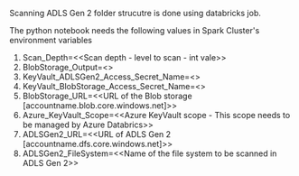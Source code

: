 Scanning ADLS Gen 2 folder strucutre is done using databricks job. 

The python notebook needs the following values in Spark Cluster's environment variables

1. Scan_Depth=<<Scan depth - level to scan - int vale>>
2. BlobStorage_Output=<<Output container name in blob storage>>
3. KeyVault_ADLSGen2_Access_Secret_Name=<<Secret name in KeyVault>>
4. KeyVault_BlobStorage_Access_Secret_Name=<<Secret name in Keyvault for blob storage access key>>
5. BlobStorage_URL=<<URL of the Blob storage [accountname.blob.core.windows.net]>>
6. Azure_KeyVault_Scope=<<Azure KeyVault scope - This scope needs to be managed by Azure Databrics>>
7. ADLSGen2_URL=<<URL of ADLS Gen 2 [accountname.dfs.core.windows.net]>>
8. ADLSGen2_FileSystem=<<Name of the file system to be scanned in ADLS Gen 2>>